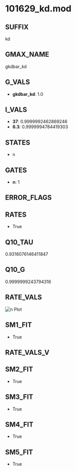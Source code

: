 # 101629_kd.mod

## SUFFIX

kd

## GMAX_NAME

gkdbar_kd

## G_VALS

- **gkdbar_kd**: 1.0

## I_VALS

- **37**: 0.9999992462869246
- **6.3**: 0.9999994784419303

## STATES

- n

## GATES

- **n**: 1

## ERROR_FLAGS


## RATES

- True

## Q10_TAU

0.9316076146411847

## Q10_G

0.9999999243794316

## RATE_VALS

![n Plot](/Users/pbozelos/Dropbox/icg-Chai-Panos/supermodels/output_markdown_files/K/101629_kd.mod/images/n.png)

## SM1_FIT

- True

## RATE_VALS_V

## SM2_FIT

- True

## SM3_FIT

- True

## SM4_FIT

- True

## SM5_FIT

- True

